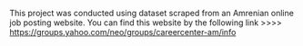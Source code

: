 This project was conducted using dataset scraped from an Amrenian online job posting website. You can find this website by 
the following link  >>>> https://groups.yahoo.com/neo/groups/careercenter-am/info




